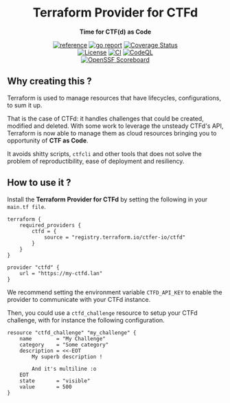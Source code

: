 <div align="center">
    <h1>Terraform Provider for CTFd</h1>
    <p><b>Time for CTF(d) as Code</b><p>
    <a href="https://pkg.go.dev/github.com/ctfer-io/tofu-provider-ctfd"><img src="https://shields.io/badge/-reference-blue?logo=go&style=for-the-badge" alt="reference"></a>
	<a href="https://goreportcard.com/report/github.com/ctfer-io/tofu-provider-ctfd"><img src="https://goreportcard.com/badge/github.com/ctfer-io/tofu-provider-ctfd?style=for-the-badge" alt="go report"></a>
	<a href="https://coveralls.io/github/ctfer-io/tofu-provider-ctfd?branch=main"><img src="https://img.shields.io/coverallsCoverage/github/ctfer-io/tofu-provider-ctfd?style=for-the-badge" alt="Coverage Status"></a>
	<br>
	<a href=""><img src="https://img.shields.io/github/license/ctfer-io/tofu-provider-ctfd?style=for-the-badge" alt="License"></a>
	<a href="https://github.com/ctfer-io/tofu-provider-ctfd/actions?query=workflow%3Aci+"><img src="https://img.shields.io/github/actions/workflow/status/ctfer-io/tofu-provider-ctfd/ci.yaml?style=for-the-badge&label=CI" alt="CI"></a>
	<a href="https://github.com/ctfer-io/tofu-provider-ctfd/actions/workflows/codeql-analysis.yaml"><img src="https://img.shields.io/github/actions/workflow/status/ctfer-io/tofu-provider-ctfd/codeql-analysis.yaml?style=for-the-badge&label=CodeQL" alt="CodeQL"></a>
    <br>
    <a href="https://securityscorecards.dev/viewer/?uri=github.com/ctfer-io/tofu-provider-ctfd"><img src="https://img.shields.io/ossf-scorecard/github.com/ctfer-io/tofu-provider-ctfd?label=openssf%20scorecard&style=for-the-badge" alt="OpenSSF Scoreboard"></a>
</div>

## Why creating this ?

Terraform is used to manage resources that have lifecycles, configurations, to sum it up.

That is the case of CTFd: it handles challenges that could be created, modified and deleted.
With some work to leverage the unsteady CTFd's API, Terraform is now able to manage them as cloud resources bringing you to opportunity of **CTF as Code**.

It avoids shitty scripts, `ctfcli` and other tools that does not solve the problem of reproductibility, ease of deployment and resiliency.

## How to use it ?

Install the **Terraform Provider for CTFd** by setting the following in your `main.tf file`.
```hcl
terraform {
    required_providers {
        ctfd = {
            source = "registry.terraform.io/ctfer-io/ctfd"
        }
    }
}

provider "ctfd" {
    url = "https://my-ctfd.lan"
}
```

We recommend setting the environment variable `CTFD_API_KEY` to enable the provider to communicate with your CTFd instance.

Then, you could use a `ctfd_challenge` resource to setup your CTFd challenge, with for instance the following configuration.
```hcl
resource "ctfd_challenge" "my_challenge" {
    name        = "My Challenge"
    category    = "Some category"
    description = <<-EOT
        My superb description !

        And it's multiline :o
    EOT
    state       = "visible"
    value       = 500
}
```
